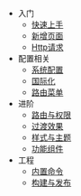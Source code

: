 * 入门
  * [快速上手](/start)
  * [新增页面](/addPage)
  * [Http请求](/httpRequest)
* 配置相关
  * [系统配置](/setting)
  * [国际化](/i18n)
  * [路由菜单](/routerMenu)
* 进阶
  * [路由与权限](/routerAuthor)
  * [过渡效果](/transition)
  * [样式与主题](/cssStyle)
  * [功能组件](/components)
* 工程
  * [内置命令](/scripts)
  * [构建与发布](/deploy)